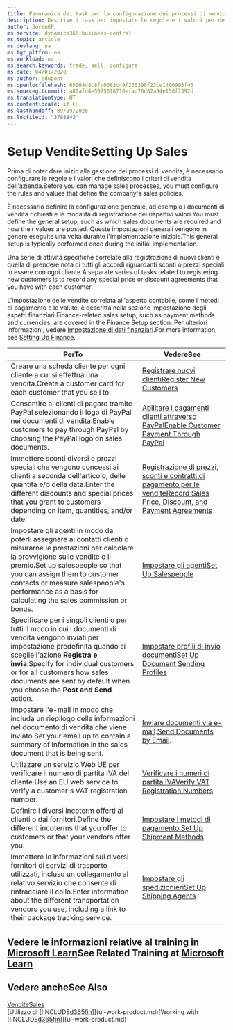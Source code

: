 ```yaml
---
title: Panoramica dei task per la configurazione dei processi di vendita | Documenti Microsoft
description: Descrive i task per impostare le regole e i valori per definire i criteri e processi di vendita.
author: SorenGP
ms.service: dynamics365-business-central
ms.topic: article
ms.devlang: na
ms.tgt_pltfrm: na
ms.workload: na
ms.search.keywords: trade, sell, configure
ms.date: 04/01/2020
ms.author: edupont
ms.openlocfilehash: 65064d8c8fb0082c49f230398f22ce1406993f46
ms.sourcegitcommit: a80afd4e5075018716efad76d82a54e158f1392d
ms.translationtype: HT
ms.contentlocale: it-CH
ms.lasthandoff: 09/09/2020
ms.locfileid: "3788843"
---
```

# <a name="setting-up-sales"></a><span data-ttu-id="9c44e-103">Setup Vendite</span><span class="sxs-lookup"><span data-stu-id="9c44e-103">Setting Up Sales</span></span>
<span data-ttu-id="9c44e-104">Prima di poter dare inizio alla gestione dei processi di vendita, è necessario configurare le regole e i valori che definiscono i criteri di vendita dell'azienda.</span><span class="sxs-lookup"><span data-stu-id="9c44e-104">Before you can manage sales processes, you must configure the rules and values that define the company's sales policies.</span></span>

<span data-ttu-id="9c44e-105">È necessario definire la configurazione generale, ad esempio i documenti di vendita richiesti e le modalità di registrazione dei rispettivi valori.</span><span class="sxs-lookup"><span data-stu-id="9c44e-105">You must define the general setup, such as which sales documents are required and how their values are posted.</span></span> <span data-ttu-id="9c44e-106">Queste impostazioni generali vengono in genere eseguite una volta durante l'implementazione iniziale.</span><span class="sxs-lookup"><span data-stu-id="9c44e-106">This general setup is typically performed once during the initial implementation.</span></span>

<span data-ttu-id="9c44e-107">Una serie di attività specifiche correlate alla registrazione di nuovi clienti è quella di prendere nota di tutti gli accordi riguardanti sconti o prezzi speciali in essere con ogni cliente.</span><span class="sxs-lookup"><span data-stu-id="9c44e-107">A separate series of tasks related to registering new customers is to record any special price or discount agreements that you have with each customer.</span></span>

<span data-ttu-id="9c44e-108">L'impostazione delle vendite correlata all'aspetto contabile, come i metodi di pagamento e le valute, è descritta nella sezione Impostazione degli aspetti finanziari.</span><span class="sxs-lookup"><span data-stu-id="9c44e-108">Finance-related sales setup, such as payment methods and currencies, are covered in the Finance Setup section.</span></span> <span data-ttu-id="9c44e-109">Per ulteriori informazioni, vedere [Impostazione di dati finanziari](finance-setup-finance.md).</span><span class="sxs-lookup"><span data-stu-id="9c44e-109">For more information, see [Setting Up Finance](finance-setup-finance.md).</span></span>

| <span data-ttu-id="9c44e-110">Per</span><span class="sxs-lookup"><span data-stu-id="9c44e-110">To</span></span> | <span data-ttu-id="9c44e-111">Vedere</span><span class="sxs-lookup"><span data-stu-id="9c44e-111">See</span></span> |
| --- | --- |
| <span data-ttu-id="9c44e-112">Creare una scheda cliente per ogni cliente a cui si effettua una vendita.</span><span class="sxs-lookup"><span data-stu-id="9c44e-112">Create a customer card for each customer that you sell to.</span></span> |[<span data-ttu-id="9c44e-113">Registrare nuovi clienti</span><span class="sxs-lookup"><span data-stu-id="9c44e-113">Register New Customers</span></span>](sales-how-register-new-customers.md) |
| <span data-ttu-id="9c44e-114">Consentire ai clienti di pagare tramite PayPal selezionando il logo di PayPal nei documenti di vendita.</span><span class="sxs-lookup"><span data-stu-id="9c44e-114">Enable customers to pay through PayPal by choosing the PayPal logo on sales documents.</span></span> |[<span data-ttu-id="9c44e-115">Abilitare i pagamenti clienti attraverso PayPal</span><span class="sxs-lookup"><span data-stu-id="9c44e-115">Enable Customer Payment Through PayPal</span></span>](sales-how-enable-payment-service-extensions.md) |
| <span data-ttu-id="9c44e-116">Immettere sconti diversi e prezzi speciali che vengono concessi ai clienti a seconda dell'articolo, delle quantità e/o della data.</span><span class="sxs-lookup"><span data-stu-id="9c44e-116">Enter the different discounts and special prices that you grant to customers depending on item, quantities, and/or date.</span></span> |[<span data-ttu-id="9c44e-117">Registrazione di prezzi, sconti e contratti di pagamento per le vendite</span><span class="sxs-lookup"><span data-stu-id="9c44e-117">Record Sales Price, Discount, and Payment Agreements</span></span>](sales-how-record-sales-price-discount-payment-agreements.md) |
| <span data-ttu-id="9c44e-118">Impostare gli agenti in modo da poterli assegnare ai contatti clienti o misurarne le prestazioni per calcolare la provvigione sulle vendite o il premio.</span><span class="sxs-lookup"><span data-stu-id="9c44e-118">Set up salespeople so that you can assign them to customer contacts or measure salespeople's performance as a basis for calculating the sales commission or bonus.</span></span> |[<span data-ttu-id="9c44e-119">Impostare gli agenti</span><span class="sxs-lookup"><span data-stu-id="9c44e-119">Set Up Salespeople</span></span>](sales-how-setup-salespeople.md) |
| <span data-ttu-id="9c44e-120">Specificare per i singoli clienti o per tutti il modo in cui i documenti di vendita vengono inviati per impostazione predefinita quando si sceglie l'azione **Registra e invia**.</span><span class="sxs-lookup"><span data-stu-id="9c44e-120">Specify for individual customers or for all customers how sales documents are sent by default when you choose the **Post and Send** action.</span></span> |[<span data-ttu-id="9c44e-121">Impostare profili di invio documenti</span><span class="sxs-lookup"><span data-stu-id="9c44e-121">Set Up Document Sending Profiles</span></span>](sales-how-setup-document-send-profiles.md) |
| <span data-ttu-id="9c44e-122">Impostare l'e-mail in modo che includa un riepilogo delle informazioni nel documento di vendita che viene inviato.</span><span class="sxs-lookup"><span data-stu-id="9c44e-122">Set your email up to contain a summary of information in the sales document that is being sent.</span></span> |<span data-ttu-id="9c44e-123">[Inviare documenti via e-mail](ui-how-send-documents-email.md).</span><span class="sxs-lookup"><span data-stu-id="9c44e-123">[Send Documents by Email](ui-how-send-documents-email.md).</span></span> |
|<span data-ttu-id="9c44e-124">Utilizzare un servizio Web UE per verificare il numero di partita IVA del cliente.</span><span class="sxs-lookup"><span data-stu-id="9c44e-124">Use an EU web service to verify a customer's VAT registration number.</span></span>|[<span data-ttu-id="9c44e-125">Verificare i numeri di partita IVA</span><span class="sxs-lookup"><span data-stu-id="9c44e-125">Verify VAT Registration Numbers</span></span>](finance-setup-vat.md)|
|<span data-ttu-id="9c44e-126">Definire i diversi incoterm offerti ai clienti o dai fornitori.</span><span class="sxs-lookup"><span data-stu-id="9c44e-126">Define the different incoterms that you offer to customers or that your vendors offer you.</span></span>|[<span data-ttu-id="9c44e-127">Impostare i metodi di pagamento:</span><span class="sxs-lookup"><span data-stu-id="9c44e-127">Set Up Shipment Methods</span></span>](sales-how-set-up-shipment-methods.md)|
|<span data-ttu-id="9c44e-128">Immettere le informazioni sui diversi fornitori di servizi di trasporto utilizzati, incluso un collegamento al relativo servizio che consente di rintracciare il collo.</span><span class="sxs-lookup"><span data-stu-id="9c44e-128">Enter information about the different transportation vendors you use, including a link to their package tracking service.</span></span>|[<span data-ttu-id="9c44e-129">Impostare gli spedizionieri</span><span class="sxs-lookup"><span data-stu-id="9c44e-129">Set Up Shipping Agents</span></span>](sales-how-to-set-up-shipping-agents.md)|

## <a name="see-related-training-at-microsoft-learn"></a><span data-ttu-id="9c44e-130">Vedere le informazioni relative al training in [Microsoft Learn](/learn/paths/trade-get-started-dynamics-365-business-central/)</span><span class="sxs-lookup"><span data-stu-id="9c44e-130">See Related Training at [Microsoft Learn](/learn/paths/trade-get-started-dynamics-365-business-central/)</span></span>

## <a name="see-also"></a><span data-ttu-id="9c44e-131">Vedere anche</span><span class="sxs-lookup"><span data-stu-id="9c44e-131">See Also</span></span>
[<span data-ttu-id="9c44e-132">Vendite</span><span class="sxs-lookup"><span data-stu-id="9c44e-132">Sales</span></span>](sales-manage-sales.md)  
<span data-ttu-id="9c44e-133">[Utilizzo di [!INCLUDE[d365fin](includes/d365fin_md.md)]](ui-work-product.md)</span><span class="sxs-lookup"><span data-stu-id="9c44e-133">[Working with [!INCLUDE[d365fin](includes/d365fin_md.md)]](ui-work-product.md)</span></span>
